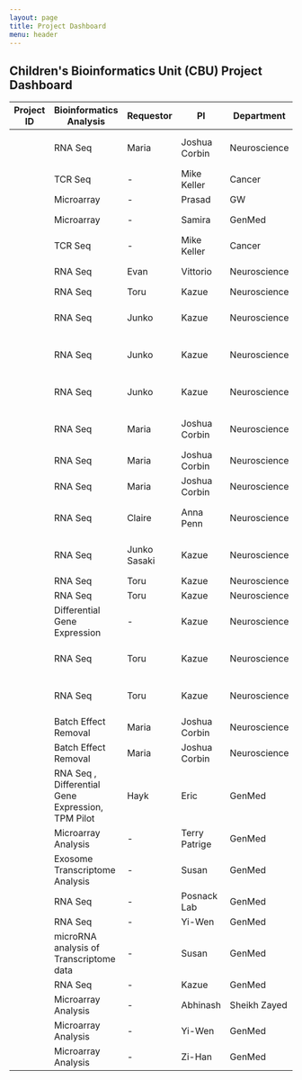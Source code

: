 ```yaml
---
layout: page
title: Project Dashboard
menu: header
---
```


## Children's Bioinformatics Unit (CBU) Project Dashboard

|Project ID| Bioinformatics Analysis  | Requestor   | PI             | Department    | Status | Tags  | Done By |
|----------| -----------------------  |:----------- | -------------- | ----------    | ------ |------ |------ |
| |RNA Seq  | Maria       | Joshua Corbin  | Neuroscience  | `To Do` |Foxp2 Remainer dataset |Payal |
| |TCR Seq | -       | Mike Keller  | Cancer  | `To Do` | TCR Data | Payal |
| |Microarray | -       | Prasad  | GW  | `To Do` |  | Surajit |
| |Microarray | -       | Samira  | GenMed  | `Ongoing` | Asthma Project | Payal, Surajit |
| |TCR Seq | -       | Mike Keller  | Cancer  | `Ongoing` | TCR Pilot | Payal |
| |RNA Seq | Evan       | Vittorio  | Neuroscience  | `Done` | TRAP Pilot | Payal |
| |RNA Seq | Toru       | Kazue  | Neuroscience  | `Done` | G216 | Payal |
| |RNA Seq | Junko       | Kazue  | Neuroscience  | `Done` | G193 old PE, Mouse| Payal |
| |RNA Seq | Junko       | Kazue  | Neuroscience  | `Done` | G193 new PE, Mouse | Payal |
| |RNA Seq | Junko       | Kazue  | Neuroscience  | `Done` | G193 old SE, Mouse | Payal |
| |RNA Seq | Maria       | Joshua Corbin  | Neuroscience  | `Done` |FACs Dbx E13 and E18 |Payal |
| |RNA Seq  | Maria       | Joshua Corbin  | Neuroscience  | `Done` |GFP values |Payal |
| |RNA Seq  | Maria       | Joshua Corbin  | Neuroscience  | `Done` |Foxp2 E13, E18 |Payal |
| |RNA Seq  | Claire       | Anna Penn  | Neuroscience  | `Done` |AKR cortex embryo |Payal |
| |RNA Seq  | Junko Sasaki       | Kazue  | Neuroscience  | `Done` | G193 new PE, Human|Payal |
| |RNA Seq  |Toru       | Kazue  | Neuroscience  | `Done` | TS|Payal |
| |RNA Seq  | Toru       | Kazue  | Neuroscience  | `Done`|TS ERCC |Payal |
| |Differential Gene Expression                  |   -    | Kazue  | Neuroscience  | `Done` | AB DEG|Payal |
| |RNA Seq  | Toru       | Kazue   | Neuroscience  | `Done`|G151 - KHT samples |Payal |
| |RNA Seq  | Toru       | Kazue   | Neuroscience  | `Done` |KHT30 and VN5 samples |Payal |
| |Batch Effect Removal | Maria       | Joshua Corbin  | Neuroscience  | `Done` | |Payal |
| |Batch Effect Removal | Maria       | Joshua Corbin  | Neuroscience  | `Done` | |Payal |
| |RNA Seq , Differential Gene Expression, TPM Pilot | Hayk       | Eric  | GenMed  | `Done` | |Payal, Surajit |
| |Microarray Analysis | -       | Terry Patrige  | GenMed  | `Done` | |Surajit |
| |Exosome Transcriptome Analysis    | -      | Susan | GenMed | `Done` | |Surajit |
| |RNA Seq  | -     | Posnack Lab  | GenMed  | `Done` | |Surajit |
| |RNA Seq | -     | Yi-Wen  | GenMed  | `Done` | |Surajit |
| |microRNA analysis of Transcriptome data | -     | Susan  | GenMed  | `Done` | |Surajit |
| |RNA Seq | -     | Kazue  | GenMed  | `Done` | |Surajit |
| |Microarray Analysis  | -       | Abhinash  | Sheikh Zayed  | `Done` | |Surajit |
| |Microarray Analysis  | -       | Yi-Wen  | GenMed  | `Done` | |Surajit |
| |Microarray Analysis  | -       | Zi-Han  | GenMed  | `Done` | |Surajit |
